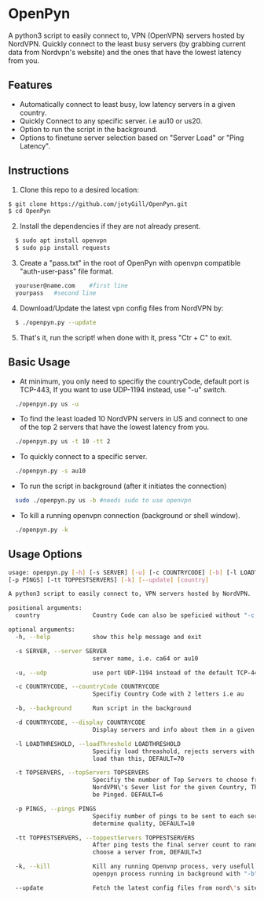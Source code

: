 # OpenPyn
A python3 script to easily connect to, VPN (OpenVPN) servers hosted by NordVPN. Quickly connect to the least busy servers (by grabbing current data from Nordvpn's website) and the ones that have the lowest latency from you.

## Features
* Automatically connect to least busy, low latency servers in a given country.
* Quickly Connect to any specific server. i.e au10 or us20.
* Option to run the script in the background.
* Options to finetune server selection based on "Server Load" or "Ping Latency".

## Instructions
1. Clone this repo to a desired location:
``` bash
$ git clone https://github.com/jotyGill/OpenPyn.git
$ cd OpenPyn
```
2. Install the dependencies if they are not already present.
``` bash
  $ sudo apt install openvpn
  $ sudo pip install requests
```
3. Create a "pass.txt" in the root of OpenPyn with openvpn compatible "auth-user-pass" file format.
``` bash
  youruser@name.com    #first line
  yourpass   #second line
```
4. Download/Update the latest vpn config files from NordVPN by:
``` bash
  $ ./openpyn.py --update
```
5. That's it, run the script! when done with it, press "Ctr + C" to exit.

## Basic Usage
* At minimum, you only need to specifiy the countryCode, default port is TCP-443, If you want to use
UDP-1194 instead, use "-u" switch.
``` bash
  ./openpyn.py us -u
```
* To find the least loaded 10 NordVPN servers in US and connect to one of the top 2 servers that
have the lowest latency from you.
``` bash
  ./openpyn.py us -t 10 -tt 2
```
* To quickly connect to a specific server.
``` bash
  ./openpyn.py -s au10
```
* To run the script in background (after it initiates the connection)
``` bash
  sudo ./openpyn.py us -b #needs sudo to use openvpn
```
* To kill a running openvpn connection (background or shell window).
``` bash
  ./openpyn.py -k
```

## Usage Options
``` bash
usage: openpyn.py [-h] [-s SERVER] [-u] [-c COUNTRYCODE] [-b] [-l LOADTHRESHOLD] [-t TOPSERVERS]
[-p PINGS] [-tt TOPPESTSERVERS] [-k] [--update] [country]

A python3 script to easily connect to, VPN servers hosted by NordVPN.

positional arguments:
  country               Country Code can also be speficied without "-c," i.em"./openpyn.py au"

optional arguments:
  -h, --help            show this help message and exit

  -s SERVER, --server SERVER
                        server name, i.e. ca64 or au10

  -u, --udp             use port UDP-1194 instead of the default TCP-443

  -c COUNTRYCODE, --countryCode COUNTRYCODE
                        Specifiy Country Code with 2 letters i.e au

  -b, --background      Run script in the background

  -d COUNTRYCODE, --display COUNTRYCODE
                        Display servers and info about them in a given country

  -l LOADTHRESHOLD, --loadThreshold LOADTHRESHOLD
                        Specifiy load threashold, rejects servers with more
                        load than this, DEFAULT=70

  -t TOPSERVERS, --topServers TOPSERVERS
                        Specifiy the number of Top Servers to choose from the
                        NordVPN\'s Sever list for the given Country, These will
                        be Pinged. DEFAULT=6

  -p PINGS, --pings PINGS
                        Specifiy number of pings to be sent to each server to
                        determine quality, DEFAULT=10

  -tt TOPPESTSERVERS, --toppestServers TOPPESTSERVERS
                        After ping tests the final server count to randomly
                        choose a server from, DEFAULT=3

  -k, --kill            Kill any running Openvnp process, very usefull to kill
                        openpyn process running in background with "-b" switch

  --update              Fetch the latest config files from nord\'s site
  ```
